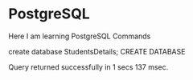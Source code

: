 # PostgreSQL
Here I am learning PostgreSQL Commands

create database StudentsDetails;
CREATE DATABASE

Query returned successfully in 1 secs 137 msec.
